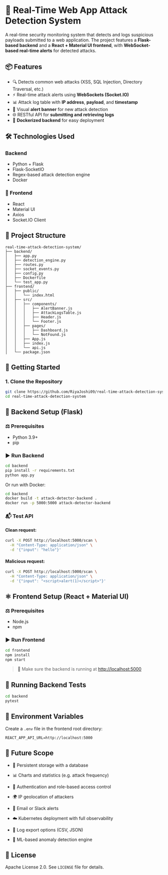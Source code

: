 # 🚨 Real-Time Web App Attack Detection System

A real-time security monitoring system that detects and logs suspicious payloads submitted to a web application. The project features a **Flask-based backend** and a **React + Material UI frontend**, with **WebSocket-based real-time alerts** for detected attacks.

## 📦 Features

* 🔍 Detects common web attacks (XSS, SQL Injection, Directory Traversal, etc.)
* ⚡ Real-time attack alerts using **WebSockets (Socket.IO)**
* 📊 Attack log table with **IP address**, **payload**, and **timestamp**
* 🚨 Visual **alert banner** for new attack detection
* 🌐 RESTful API for **submitting and retrieving logs**
* 🐳 **Dockerized backend** for easy deployment

## 🛠️ Technologies Used

###  Backend

* Python + Flask
* Flask-SocketIO
* Regex-based attack detection engine
* Docker

### 🔼 Frontend

* React
* Material UI
* Axios
* Socket.IO Client

## 📁 Project Structure

```
real-time-attack-detection-system/
├── backend/
│   ├── app.py
│   ├── detection_engine.py
│   ├── routes.py
│   ├── socket_events.py
│   ├── config.py
│   ├── Dockerfile
│   └── test_app.py
├── frontend/
│   ├── public/
│   │   └── index.html
│   ├── src/
│   │   ├── components/
│   │   │   ├── AlertBanner.js
│   │   │   ├── AttackLogsTable.js
│   │   │   ├── Header.js
│   │   │   └── Footer.js
│   │   ├── pages/
│   │   │   ├── Dashboard.js
│   │   │   └── NotFound.js
│   │   ├── App.js
│   │   ├── index.js
│   │   └── api.js
│   └── package.json
```

## 🚀 Getting Started

### 1. Clone the Repository

```bash
git clone https://github.com/RiyaJoshi09/real-time-attack-detection-system.git
cd real-time-attack-detection-system
```

## 🐍 Backend Setup (Flask)

### ⚖️ Prerequisites

* Python 3.9+
* pip

### ▶️ Run Backend

```bash
cd backend
pip install -r requirements.txt
python app.py
```

Or run with Docker:

```bash
cd backend
docker build -t attack-detector-backend .
docker run -p 5000:5000 attack-detector-backend
```

### 📬 Test API

#### Clean request:

```bash
curl -X POST http://localhost:5000/scan \
  -H "Content-Type: application/json" \
  -d '{"input": "hello"}'
```

#### Malicious request:

```bash
curl -X POST http://localhost:5000/scan \
  -H "Content-Type: application/json" \
  -d '{"input": "<script>alert(1)</script>"}'
```

## ⚛️ Frontend Setup (React + Material UI)

### ⚖️ Prerequisites

* Node.js
* npm

### ▶️ Run Frontend

```bash
cd frontend
npm install
npm start
```

> 🔗 Make sure the backend is running at [http://localhost:5000](http://localhost:5000)

## 🔬 Running Backend Tests

```bash
cd backend
pytest
```

## 📌 Environment Variables

Create a `.env` file in the frontend root directory:

```
REACT_APP_API_URL=http://localhost:5000
```

## 🔮 Future Scope
* 💾 Persistent storage with a database

* 📊 Charts and statistics (e.g. attack frequency)

* 🔐 Authentication and role-based access control

* 🌍 IP geolocation of attackers

* 📧 Email or Slack alerts

* ☁️ Kubernetes deployment with full observability

* 🔁 Log export options (CSV, JSON)

* 🧠 ML-based anomaly detection engine

## 📄 License
Apache License 2.0. See `LICENSE` file for details.
